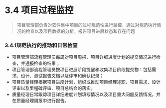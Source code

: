 # 3.4 项目过程监控

>项目管理部负责对软件售中项目的过程规范性进行监控，通过对规范执行情况的检查以及项目数据的分析，报告项目进展状态和存在问题

### 3.4.1规范执行的推动和日常检查 
- 项目管理部流程管理员每周对项目周报、项目详细进度计划的提交情况进行检查，并通报检查的结果； 
- 项目管理部流程管理员按项目进展阶段提醒和收集项目阶段提交物：包括需求、设计、测试报告文档以及评审和确认纪录； 
- 项目质量经理根据项目进度计划，组织或推动项目经理述职、项目需求、设计评审以及里程碑评审、项目总结会的落实。 
- 质量经理日常跟踪项目详细进度计划填写情况以及项目重大问题反馈情况，并在质量经理周报中进行报告。
